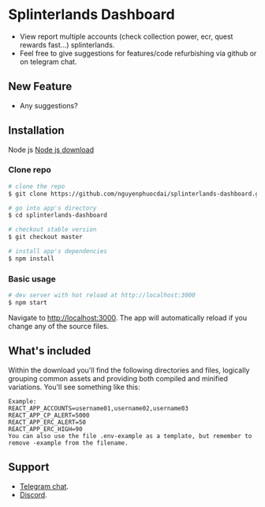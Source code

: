 # Splinterlands Dashboard

- View report multiple accounts (check collection power, ecr, quest rewards fast...) splinterlands. 
- Feel free to give suggestions for features/code refurbishing via github or on telegram chat.

## New Feature

- Any suggestions?

## Installation

Node js [Node js download](https://nodejs.org/en/)

### Clone repo

``` bash
# clone the repo
$ git clone https://github.com/nguyenphuocdai/splinterlands-dashboard.git splinterlands-dashboard

# go into app's directory
$ cd splinterlands-dashboard

# checkout stable version
$ git checkout master

# install app's dependencies
$ npm install
```

### Basic usage

``` bash
# dev server with hot reload at http://localhost:3000
$ npm start
```
Navigate to [http://localhost:3000](http://localhost:3000). The app will automatically reload if you change any of the source files.

## What's included

Within the download you'll find the following directories and files, logically grouping common assets and providing both compiled and minified variations. You'll see something like this:
```
Example:
REACT_APP_ACCOUNTS=username01,username02,username03
REACT_APP_CP_ALERT=5000
REACT_APP_ERC_ALERT=50
REACT_APP_ERC_HIGH=90
You can also use the file .env-example as a template, but remember to remove -example from the filename.
```

## Support

- [Telegram chat](https://t.me/devkaimi).
- [Discord](Kaneki#6285).